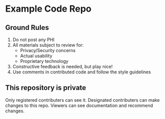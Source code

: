 # Example Code Repo

## Ground Rules
1. Do not post any PHI
2. All materials subject to review for:
    * Privacy/Security concerns
    * Actual usability
    * Proprietary technology
3. Constructive feedback is needed, but play nice!
4. Use comments in contributed code and follow the style guidelines

## This repository is private
Only registered contributers can see it.
Designated contributers can make changes to this repo.
Viewers can see documentation and recommend changes.
